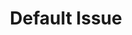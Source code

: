 ---
name: 'Default Issue'
about: 'A template for all issues within this GitHub project'
title: 'Default Issue'
assignees: vikiru
projects: ['grocery-tracker']
---